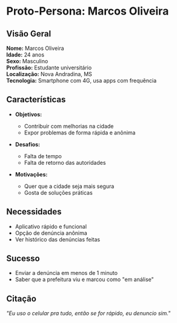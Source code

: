 # Proto-Persona: Marcos Oliveira

## Visão Geral
**Nome:** Marcos Oliveira  
**Idade:** 24 anos  
**Sexo:** Masculino  
**Profissão:** Estudante universitário  
**Localização:** Nova Andradina, MS  
**Tecnologia:** Smartphone com 4G, usa apps com frequência

## Características
- **Objetivos:**  
  - Contribuir com melhorias na cidade  
  - Expor problemas de forma rápida e anônima

- **Desafios:**  
  - Falta de tempo  
  - Falta de retorno das autoridades

- **Motivações:**  
  - Quer que a cidade seja mais segura  
  - Gosta de soluções práticas

## Necessidades
- Aplicativo rápido e funcional  
- Opção de denúncia anônima  
- Ver histórico das denúncias feitas

## Sucesso
- Enviar a denúncia em menos de 1 minuto  
- Saber que a prefeitura viu e marcou como "em análise"

## Citação
_"Eu uso o celular pra tudo, então se for rápido, eu denuncio sim."_
